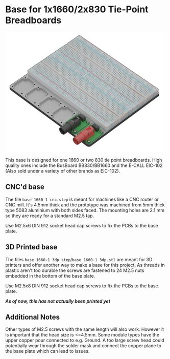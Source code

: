 # Base for 1x1660/2x830 Tie-Point Breadboards

![Alt text](./images/base%201660-1%20cnc.png)

This base is designed for one 1660 or two 830 tie point breadboards. High quality ones include the BusBoard BB830/BB1660 and the E-CALL EIC-102 (Also sold under a variety of other brands as EIC-102).

## CNC'd base

The file `base 1660-1 cnc.step` is meant for machines like a CNC router or CNC mill. It's 4.5mm thick and the prototype was machined from 5mm thick type 5083 aluminium with both sides faced. The mounting holes are 2.1 mm so they are ready for a standard M2.5 tap. 

Use M2.5x6 DIN 912 socket head cap screws to fix the PCBs to the base plate.


## 3D Printed base

The files `base 1660-1 3dp.step`/`base 1660-1 3dp.stl` are meant for 3D printers and offer another way to make a base for this project. As threads in plastic aren't too durable the screws are fastened to 24 M2.5 nuts embedded in the bottom of the base plate. 

Use M2.5x8 DIN 912 socket head cap screws to fix the PCBs to the base plate.

***As of now, this has not actually been printed yet***

## Additional Notes

Other types of M2.5 screws with the same length will also work. However it is important that the head size is <=4.5mm. Some module types have the upper copper pour connected to e.g. Ground. A too large screw head could potentially wear through the solder mask and connect the copper plane to the base plate which can lead to issues.
